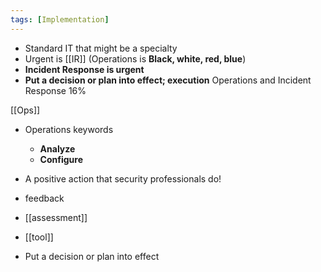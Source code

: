 ```yaml
---
tags: [Implementation]
---
```

- Standard IT that might be a specialty 
- Urgent is [[IR]] (Operations is **Black, white, red, blue**)
- **Incident Response is urgent**
- **Put a decision or plan into effect; execution**
Operations and Incident Response 16%  

[[Ops]]
- Operations keywords 
	- **Analyze**
	- **Configure**

-  A positive action that security professionals do!
- feedback
- [[assessment]]  
- [[tool]]
- Put a decision or plan into effect
